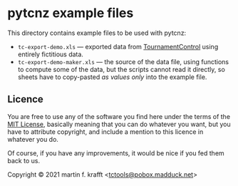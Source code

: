 # pytcnz example files

This directory contains example files to be used with pytcnz:

* `tc-export-demo.xls` — exported data from [TournamentControl](https://tournamentcontrol.dtkapiti.co.nz/) using entirely fictitious data.
* `tc-export-demo-maker.xls` — the source of the data file, using functions to compute some of the data, but the scripts cannot read it directly, so sheets have to copy-pasted *as values only* into the example file.

## Licence

You are free to use any of the software you find here under the terms of the
[MIT License](https://mit-license.org/), basically meaning that you can do
whatever you want, but you have to attribute copyright, and include a mention
to this licence in whatever you do.

Of course, if you have any improvements, it would be nice if you fed them back
to us.

Copyright © 2021 martin f. krafft <<tctools@pobox.madduck.net>>
